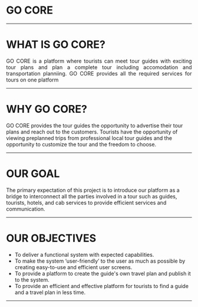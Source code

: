 # GO CORE

---

# WHAT IS **GO CORE**? 

<p align=justify>GO CORE is a platform where tourists can meet tour guides with exciting tour plans and plan a complete tour including accomodation and transportation planniing. GO CORE provides all the required services for tours on one platform</p>


---
# WHY **GO CORE**? 

<p align=justify>

GO CORE provides the tour guides the opportunity to advertise their tour plans and reach out to the customers. Tourists have the opportunity of viewing preplanned trips from professional local tour guides and the opportunity to customize the tour and the freedom to choose.</p>


---
# OUR GOAL  

<p align=justify>

The primary expectation of this project is to introduce our platform as a bridge to interconnect all the parties involved in a tour such as guides, tourists, hotels, and cab services to provide efficient services and communication.
</p>

---

# OUR OBJECTIVES

 - To deliver a functional system with expected capabilities. 
 - To make the system ‘user-friendly’ to the user as much as possible by creating easy-to-use and efficient user screens.
 - To provide a platform to create the guide's own travel plan and publish it to the system.
 - To provide an efficient and effective platform for tourists to find a guide and a travel plan in less time.

---



